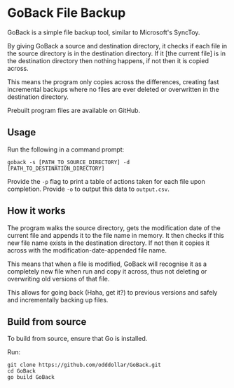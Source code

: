 # GoBack File Backup

GoBack is a simple file backup tool, similar to Microsoft's SyncToy. 

By giving GoBack a source and destination directory, it checks if each file in the source directory is in the destination directory. If it [the current file] is in the destination directory then nothing happens, if not then it is copied across. 

This means the program only copies across the differences, creating fast incremental backups where no files are ever deleted or overwritten in the destination directory.

Prebuilt program files are available on GitHub.

## Usage

Run the following in a command prompt:

```
goback -s [PATH_TO_SOURCE_DIRECTORY] -d [PATH_TO_DESTINATION_DIRECTORY]
```

Provide the ```-p``` flag to print a table of actions taken for each file upon completion.
Provide ```-o``` to output this data to ```output.csv```.

## How it works

The program walks the source directory, gets the modification date of the current file and appends it to the file name in memory. It then checks if this new file name exists in the destination directory. If not then it copies it across with the modification-date-appended file name. 

This means that when a file is modified, GoBack will recognise it as a completely new file when run and copy it across, thus not deleting or overwriting old versions of that file. 

This allows for going back (Haha, get it?) to previous versions and safely and incrementally backing up files.

## Build from source

To build from source, ensure that Go is installed.

Run: 

```
git clone https://github.com/odddollar/GoBack.git
cd GoBack
go build GoBack
```
